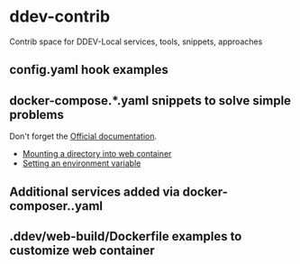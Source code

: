 # ddev-contrib
Contrib space for DDEV-Local services, tools, snippets, approaches

## config.yaml hook examples

## docker-compose.*.yaml snippets to solve simple problems

Don't forget the [Official documentation](https://ddev.readthedocs.io/en/stable/users/extend/custom-compose-files/).

* [Mounting a directory into web container](docker-compose-snippets/mounting-directory/README.md)
* [Setting an environment variable](docker-compose-snippets/environment-variable/docker-compose.env.yaml)

## Additional services added via docker-composer.<service>.yaml

## .ddev/web-build/Dockerfile examples to customize web container
